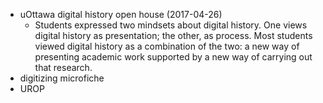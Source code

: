 * uOttawa digital history open house (2017-04-26)
	* Students expressed two mindsets about digital history. One views digital history as presentation; the other, as process. Most students viewed digital history as a combination of the two: a new way of presenting academic work supported by a new way of carrying out that research.
* digitizing microfiche
* UROP